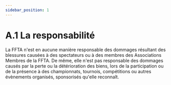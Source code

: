 ```yaml
---
sidebar_position: 1
---
```


# A.1 La responsabilité

La FFTA n'est en aucune manière responsable des dommages résultant des blessures causées à des
spectateurs ou à des membres des Associations Membres de la FFTA. De même, elle n'est pas
responsable des dommages causés par la perte ou la détérioration des biens, lors de la participation ou
de la présence à des championnats, tournois, compétitions ou autres évènements organisés, sponsorisés
qu'elle reconnaît.
